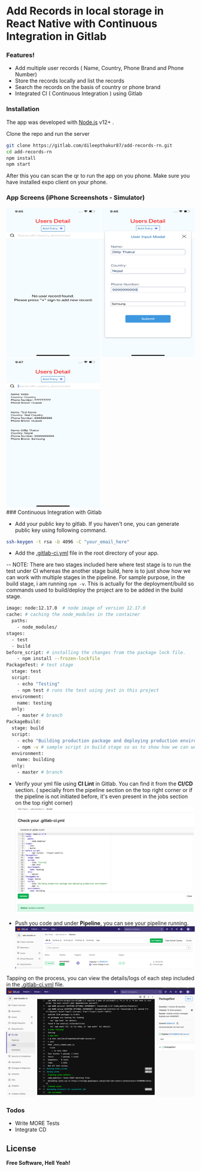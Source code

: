 # Add Records in local storage in React Native with Continuous Integration in Gitlab

### Features!

  - Add multiple user records ( Name, Country, Phone Brand and Phone Number)
  - Store the records locally and list the records
  - Search the records on the basis of country or phone brand
  - Integrated CI ( Continuous Integration ) using Gitlab

### Installation

The app was developed with [Node.js](https://nodejs.org/) v12+ .

Clone the repo and run the server

```sh
git clone https://gitlab.com/dileepthakur87/add-records-rn.git
cd add-records-rn
npm install
npm start
```

After this you can scan the qr to run the app on you phone. Make sure you have installed expo client on your phone.


### App Screens (iPhone Screenshots - Simulator)
<div>
    <img src="./blob/app_screen_home.png" alt="Home Screen" width="250" height="400">
    <img src="./blob/app_screen_modal.png" alt="Entry Modal Screen" width="250" height="400">
    <img src="./blob/app_screen_data.png" alt="DataList Screen" width="250" height="400">
</div>
### Continuous Integration with Gitlab

- Add your public key to gitlab. If you haven't one, you can generate public key using following command.
```sh
ssh-keygen -t rsa -b 4096 -C "your_email_here"
```

- Add the [.gitlab-ci.yml](https://gitlab.com/dileepthakur87/add-records-rn/-/blob/master/.gitlab-ci.yml) file in the root directory of your app. 

-- NOTE: There are two stages included here where test stage is to run the test under CI whereas the another stage build, here is to just show how we can work with multiple stages in the pipeline. For sample purpose, in the build stage, i am running ``` npm -v ```. This is actually for the deployment/build so commands used to build/deploy the project are to be added in the build stage.
```sh
image: node:12.17.0  # node image of version 12.17.0
cache: # caching the node_modules in the container
  paths:
    - node_modules/
stages:
  - test
  - build
before_script: # installing the changes from the package lock file.
    - npm install --frozen-lockfile
PackageTest: # test stage 
  stage: test
  script:
    - echo "Testing"
    - npm test # runs the test using jest in this project
  environment:
    name: testing
  only:
    - master # branch
PackageBuild:
  stage: build
  script:
    - echo "Building production package and deploying production environment"
    - npm -v # sample script in build stage so as to show how we can work with multiple stages
  environment:
    name: building
  only:
    - master # branch
```

- Verify your yml file using **CI Lint** in Gitlab. You can find it from the **CI/CD** section. ( specially from the pipeline section on the top right corner or if the pipeline is not initiated before, it's even present in the jobs section on the top right corner) 
![CI Lint](blob/ci_lint.png)

- Push you code and under **Pipeline**, you can see your pipeline running. 
![Pipeline](blob/pipeline.png)

Tapping on the process, you can view the details/logs of each step included in the [.gitlab-ci.yml](https://gitlab.com/dileepthakur87/add-records-rn/-/blob/master/.gitlab-ci.yml) file.
![CI Success](blob/ci_success.png)


### Todos

 - Write MORE Tests
 - Integrate CD

License
----

**Free Software, Hell Yeah!**
